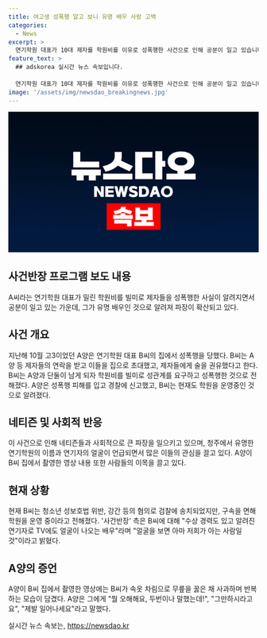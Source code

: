 ```yaml
---
title: 여고생 성폭행 알고 보니 유명 배우 사랑 고백
categories:
  - News
excerpt: >
  연기학원 대표가 10대 제자를 학원비를 이유로 성폭행한 사건으로 인해 공분이 일고 있습니다. 학원 대표는 제자들을 집으로 초대하여 술을 권유한 뒤, 성폭행을 행한 것으로 알려졌습니다. 피해자는 경찰에 신고한 후, 가해자는 입장을 바꾸며 혐의 부인 중이고, 검찰에 송치되었지만 구속을 면했습니다. 이에 네티즌들 사이에서 분노와 비난이 이어지고 있습니다. A양이 당시 집에서 촬영한 영상에는 가해자가 사과하고 용서를 구하는 모습이 담겼습니다. 이에 관련하여 사람들의 호들갑이 계속되고 있습니다.
feature_text: >
  ## adskorea 실시간 뉴스 속보입니다.

  연기학원 대표가 10대 제자를 학원비를 이유로 성폭행한 사건으로 인해 공분이 일고 있습니다. 학원 대표는 제자들을 집으로 초대하여 술을 권유한 뒤, 성폭행을 행한 것으로 알려졌습니다. 피해자는 경찰에 신고한 후, 가해자는 입장을 바꾸며 혐의 부인 중이고, 검찰에 송치되었지만 구속을 면했습니다. 이에 네티즌들 사이에서 분노와 비난이 이어지고 있습니다. A양이 당시 집에서 촬영한 영상에는 가해자가 사과하고 용서를 구하는 모습이 담겼습니다. 이에 관련하여 사람들의 호들갑이 계속되고 있습니다.
image: '/assets/img/newsdao_breakingnews.jpg'
---
```


<p><img src="/assets/img/newsdao_breakingnews.jpg" alt="adskorea 속보" /></p>

<h2 data-ke-size="size26">사건반장 프로그램 보도 내용</h2>

<p data-ke-size="size16">A씨라는 연기학원 대표가 밀린 학원비를 빌미로 제자들을 성폭행한 사실이 알려지면서 공분이 일고 있는 가운데, 그가 유명 배우인 것으로 알려져 파장이 확산되고 있다. </p>

<h2 data-ke-size="size26">사건 개요</h2>

<p data-ke-size="size16">지난해 10월 고3이었던 A양은 연기학원 대표 B씨의 집에서 성폭행을 당했다. B씨는 A양 등 제자들의 연락을 받고 이들을 집으로 초대했고, 제자들에게 술을 권유했다고 한다. B씨는 A양과 단둘이 남게 되자 학원비를 빌미로 성관계를 요구하고 성폭행한 것으로 전해졌다. A양은 성폭행 피해를 입고 경찰에 신고했고, B씨는 현재도 학원을 운영중인 것으로 알려졌다.</p>

<h2 data-ke-size="size26">네티즌 및 사회적 반응</h2>

<p data-ke-size="size16">이 사건으로 인해 네티즌들과 사회적으로 큰 파장을 일으키고 있으며, 청주에서 유명한 연기학원의 이름과 연기자의 얼굴이 언급되면서 많은 이들의 관심을 끌고 있다. A양이 B씨 집에서 촬영한 영상 내용 또한 사람들의 이목을 끌고 있다.</p>

<h2 data-ke-size="size26">현재 상황</h2>

<p data-ke-size="size16">현재 B씨는 청소년 성보호법 위반, 강간 등의 혐의로 검찰에 송치되었지만, 구속을 면해 학원을 운영 중이라고 전해졌다. '사건반장' 측은 B씨에 대해 "수상 경력도 있고 알려진 연기자로 TV에도 얼굴이 나오는 배우"라며 "얼굴을 보면 아마 저희가 아는 사람일 것"이라고 밝혔다.</p>

<h2 data-ke-size="size26">A양의 증언</h2>

<p data-ke-size="size16">A양이 B씨 집에서 촬영한 영상에는 B씨가 속옷 차림으로 무릎을 꿇은 채 사과하며 반복하는 모습이 담겼다. A양은 그에게 "뭘 오해해요, 두번이나 말했는데!", "그만하시라고요", "제발 일어나세요"라고 말했다.</p>
실시간 뉴스 속보는, <a href="https://newsdao.kr" rel="dofollow">https://newsdao.kr</a>


